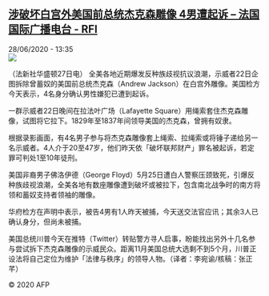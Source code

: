 <!--1593348930000-->
[涉破坏白宫外美国前总统杰克森雕像 4男遭起诉 – 法国国际广播电台 - RFI](http://www.rfi.fr//cn/contenu/20200628-%E6%B6%89%E7%A0%B4%E5%9D%8F%E7%99%BD%E5%AE%AB%E5%A4%96%E7%BE%8E%E5%9B%BD%E5%89%8D%E6%80%BB%E7%BB%9F%E6%9D%B0%E5%85%8B%E6%A3%AE%E9%9B%95%E5%83%8F-4%E7%94%B7%E9%81%AD%E8%B5%B7%E8%AF%89)
------

<div>28/06/2020 - 13:35</div><img src="https://s.rfi.fr/media/display/efecf8ba-b938-11ea-ae72-005056bff430/w:310/p:16x9/int0011b.200628193503.jpg"><div class="t-content__body u-clearfix"><div class="m-interstitial"></div><p>（法新社华盛顿27日电）    全美各地近期爆发反种族歧视抗议浪潮，示威者22日企图拆除曾蓄奴的美国前总统杰克森（Andrew Jackson）在白宫外雕像。美国检方今天表示，4名身分确认男性嫌犯已遭到起诉。</p><p>    一群示威者22日晚间在拉法叶广场（Lafayette Square）用绳索套住杰克森雕像，试图将它拉下。1829年至1837年间领导美国的杰克森，曾拥有奴隶。</p><p>    根据录影画面，有4名男子参与将杰克森雕像套上绳索、拉绳索或将锤子递给另一名示威者。4人介于20至47岁，他们昨天依「破坏联邦财产」罪名被起诉，若定罪可判处1至10年徒刑。</p><p>    美国非裔男子佛洛伊德（George Floyd）5月25日遭白人警察压颈致死，引爆反种族歧视浪潮，全美各地有数座雕像遭到破坏或被拉下，包含南北战争时的南方将领和蓄奴支持者领袖的雕像。</p><p>    华府检方在声明中表示，被告4男有1人昨天被捕，今天送交法官应讯；其余3人已确认身分，但尚未被捕。</p><p>    美国总统川普今天在推特（Twitter）转贴警方寻人启事，盼能找出另外十几名参与尝试拆下杰克森雕像的示威民众。距离11月美国总统大选剩不到5个月，川普正设法将自己定位为维护「法律与秩序」的领导人物。（译者：李宛谕/核稿：张正芊）</p><p class="t-copyright">© 2020 AFP</p>        </div>
